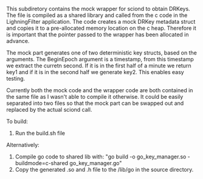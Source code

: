 This subdiretory contains the mock wrapper for sciond to obtain DRKeys.
The file is compiled as a shared library and called from the c code in 
the LighningFilter application. The code creates a mock DRKey metadata struct and copies
it to a pre-allocated memory location on the c heap. Therefore it is important that the pointer
passed to the wrapper has been allocated in advance.

The mock part generates one of two deterministic key structs, based on the arguments. The BeginEpoch argument is a timestamp,
from this timestamp we extract the curretn second. If it is in the first half of a minute we return key1
and if it is in the second half we generate key2. This enables easy testing. 

Currently both the mock code and the wrapper code are both contained in the same file
as I wasn't able to compile it otherwise. It could be easily separated into two files 
so that the mock part can be swapped out and replaced by the actual sciond call.

To build:
1. Run the build.sh file

Alternatively:
1. Compile go code to shared lib with: 
"go build -o go_key_manager.so -buildmode=c-shared go_key_manager.go"
2. Copy the generated .so and .h file to the /lib/go in the source directory.